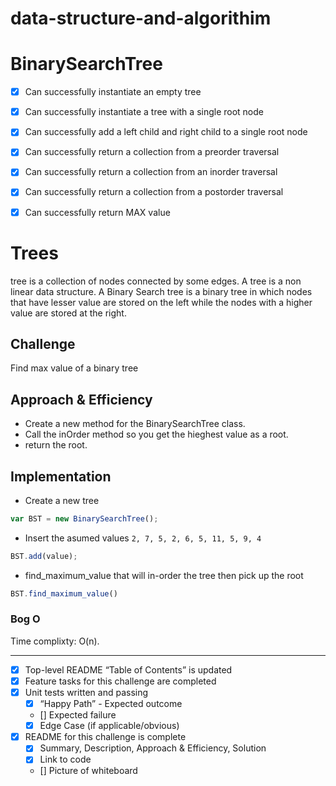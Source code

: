 # data-structure-and-algorithim

# BinarySearchTree
- [x] Can successfully instantiate an empty tree
- [x] Can successfully instantiate a tree with a single root node
- [x] Can successfully add a left child and right child to a single root node
- [x] Can successfully return a collection from a preorder traversal
- [x] Can successfully return a collection from an inorder traversal
- [x] Can successfully return a collection from a postorder traversal
- [x] Can successfully return MAX value


# Trees

tree is a collection of nodes connected by some edges. A tree is a non linear data structure. A Binary Search tree is a binary tree in which nodes that have lesser value are stored on the left while the nodes with a higher value are stored at the right.

## Challenge

Find max value of a binary tree
## Approach & Efficiency

- Create a new method for the BinarySearchTree class.
- Call the inOrder method so you get the hieghest value as a root.
- return the root.

## Implementation

- Create a new tree

```javascript
var BST = new BinarySearchTree();
```

- Insert the asumed values   `2, 7, 5, 2, 6, 5, 11, 5, 9, 4 `


```javascript
BST.add(value);
```

- find_maximum_value that will in-order the tree then pick up the root

```javascript
BST.find_maximum_value()
```

### Bog O
Time complixty: O(n).

-------------
 - [x] Top-level README “Table of Contents” is updated
 - [x] Feature tasks for this challenge are completed
 - [x] Unit tests written and passing
     - [x] “Happy Path” - Expected outcome
     - [] Expected failure
     - [x] Edge Case (if applicable/obvious)
 - [x] README for this challenge is complete
     - [x] Summary, Description, Approach & Efficiency, Solution
     - [x] Link to code
     - [] Picture of whiteboard
